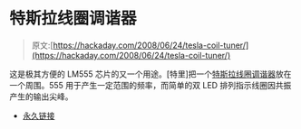 # 特斯拉线圈调谐器

> 原文:[https://hackaday.com/2008/06/24/tesla-coil-tuner/](https://hackaday.com/2008/06/24/tesla-coil-tuner/)

这是极其方便的 LM555 芯片的又一个用途。[特里]把一个[特斯拉线圈调谐器](http://www.rmcybernetics.com/projects/DIY_Devices/homemade_tesla_coil_tuner.htm)放在一个周围。555 用于产生一定范围的频率，而简单的双 LED 排列指示线圈因共振产生的输出尖峰。

*   [永久链接](http://www.rmcybernetics.com/projects/DIY_Devices/homemade_tesla_coil_tuner.htm)